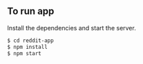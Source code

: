 ## To run app

Install the dependencies and start the server.

```sh
$ cd reddit-app
$ npm install
$ npm start
```